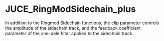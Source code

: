 # JUCE_RingModSidechain_plus
In addition to the Ringmod Sidechain functions, the clip parameter controls the amplitude of the sidechain track, and the feedback coefficient parameter of the one-pole filter applied to the sidechain track.

